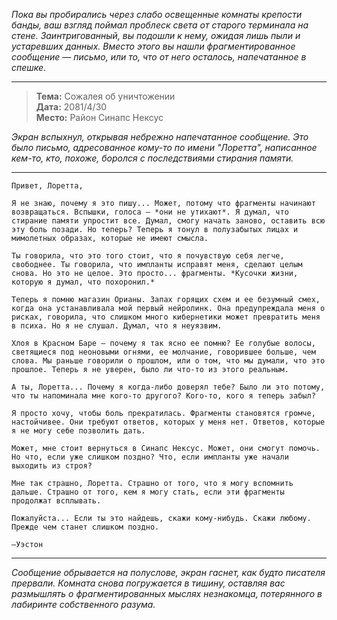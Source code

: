 _Пока вы пробирались через слабо освещенные комнаты крепости банды, ваш взгляд поймал проблеск света от старого терминала на стене. Заинтригованный, вы подошли к нему, ожидая лишь пыли и устаревших данных. Вместо этого вы нашли фрагментированное сообщение — письмо, или то, что от него осталось, напечатанное в спешке._

---

> **Тема:** Сожалея об уничтожении  
> **Дата:** 2081/4/30  
> **Место:** Район Синапс Нексус

_Экран вспыхнул, открывая небрежно напечатанное сообщение. Это было письмо, адресованное кому-то по имени "Лоретта", написанное кем-то, кто, похоже, боролся с последствиями стирания памяти._

---

```
Привет, Лоретта,

Я не знаю, почему я это пишу... Может, потому что фрагменты начинают возвращаться. Вспышки, голоса — *они не утихают*. Я думал, что стирание памяти упростит все. Думал, смогу начать заново, оставить всю эту боль позади. Но теперь? Теперь я тонул в полузабытых лицах и мимолетных образах, которые не имеют смысла.

Ты говорила, что это того стоит, что я почувствую себя легче, свободнее. Ты говорила, что импланты исправят меня, сделают целым снова. Но это не целое. Это просто... фрагменты. *Кусочки жизни, которую я думал, что похоронил.*

Теперь я помню магазин Орианы. Запах горящих схем и ее безумный смех, когда она устанавливала мой первый нейролинк. Она предупреждала меня о рисках, говорила, что слишком много кибернетики может превратить меня в психа. Но я не слушал. Думал, что я неуязвим.

Хлоя в Красном Баре — почему я так ясно ее помню? Ее голубые волосы, светящиеся под неоновыми огнями, ее молчание, говорившее больше, чем слова. Мы раньше говорили о прошлом, или о том, что мы думали, что это прошлое. Теперь я не уверен, было ли что-то из этого реальным.

А ты, Лоретта... Почему я когда-либо доверял тебе? Было ли это потому, что ты напоминала мне кого-то другого? Кого-то, кого я теперь забыл?

Я просто хочу, чтобы боль прекратилась. Фрагменты становятся громче, настойчивее. Они требуют ответов, которых у меня нет. Ответов, которые я не могу себе позволить дать.

Может, мне стоит вернуться в Синапс Нексус. Может, они смогут помочь. Но что, если уже слишком поздно? Что, если импланты уже начали выходить из строя?

Мне так страшно, Лоретта. Страшно от того, что я могу вспомнить дальше. Страшно от того, кем я могу стать, если эти фрагменты продолжат всплывать.

Пожалуйста... Если ты это найдешь, скажи кому-нибудь. Скажи любому. Прежде чем станет слишком поздно.

—Уэстон
```

---

_Сообщение обрывается на полуслове, экран гаснет, как будто писателя прервали. Комната снова погружается в тишину, оставляя вас размышлять о фрагментированных мыслях незнакомца, потерянного в лабиринте собственного разума._
